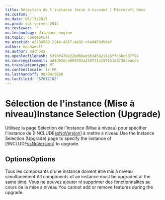 ```yaml
---
title: Sélection de l’instance (mise à niveau) | Microsoft Docs
ms.custom: ''
ms.date: 06/13/2017
ms.prod: sql-server-2014
ms.reviewer: ''
ms.technology: database-engine
ms.topic: conceptual
ms.assetid: a2788588-224e-4857-aa82-c6a0458d5d4f
author: mashamsft
ms.author: mathoma
ms.openlocfilehash: 539bf470e22bd6bae9b345b211a5ffc6bc587f94
ms.sourcegitcommit: ad4d92dce894592a259721a1571b1d8736abacdb
ms.translationtype: MT
ms.contentlocale: fr-FR
ms.lasthandoff: 08/04/2020
ms.locfileid: "87612102"
---
```

# <a name="instance-selection-upgrade"></a><span data-ttu-id="25e0e-102">Sélection de l'instance (Mise à niveau)</span><span class="sxs-lookup"><span data-stu-id="25e0e-102">Instance Selection (Upgrade)</span></span>
  <span data-ttu-id="25e0e-103">Utilisez la page Sélection de l'instance (Mise à niveau) pour spécifier l'instance de [!INCLUDE[ssNoVersion](../../includes/ssnoversion-md.md)] à mettre à niveau.</span><span class="sxs-lookup"><span data-stu-id="25e0e-103">Use the Instance Selection (Upgrade) page to specify the instance of [!INCLUDE[ssNoVersion](../../includes/ssnoversion-md.md)] to upgrade.</span></span>  
  
## <a name="options"></a><span data-ttu-id="25e0e-104">Options</span><span class="sxs-lookup"><span data-stu-id="25e0e-104">Options</span></span>  
 <span data-ttu-id="25e0e-105">Tous les composants d'une instance doivent être mis à niveau simultanément.</span><span class="sxs-lookup"><span data-stu-id="25e0e-105">All components of an instance must be upgraded at the same time.</span></span> <span data-ttu-id="25e0e-106">Vous ne pouvez ajouter ni supprimer des fonctionnalités au cours de la mise à niveau.</span><span class="sxs-lookup"><span data-stu-id="25e0e-106">You cannot add or remove features during the upgrade.</span></span>  
  
  
